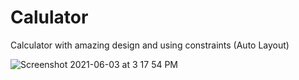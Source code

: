 # Calulator
Calculator with amazing design and using constraints (Auto Layout)



![Screenshot 2021-06-03 at 3 17 54 PM](https://user-images.githubusercontent.com/43086644/120626972-d39be780-c480-11eb-81bc-e7dd4bcdd3dd.png)

